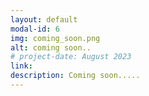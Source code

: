 ```yaml
---
layout: default
modal-id: 6
img: coming_soon.png
alt: coming soon..
# project-date: August 2023
link: 
description: Coming soon.....
---
```

